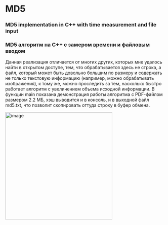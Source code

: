 # MD5
### MD5 implementation in C++ with time measurement and file input
### MD5 алгоритм на C++ с замером времени и файловым вводом
Данная реализация отличается от многих других, которых мне удалось найти в открытом доступе, тем, что обрабатывается здесь не строка, а файл, который может быть
довольно большим по размеру и содержать не только текстовую информацию (например, можно обрабатывать изображения), к тому же, можно проследить за тем, насколько быстро
работает алгоритм с увеличением объема исходной информации.
В функции main показана демонстрация работы алгоритма с PDF-файлом размером 2.2 МБ, хэш выводится и в консоль, и в выходной файл md5.txt, что позволит скопировать оттуда строку в буфер обмена.

<img width="338" alt="image" src="https://user-images.githubusercontent.com/46458667/175973107-c72e7f7e-dce8-4680-88c8-53f99f85a45b.png">
